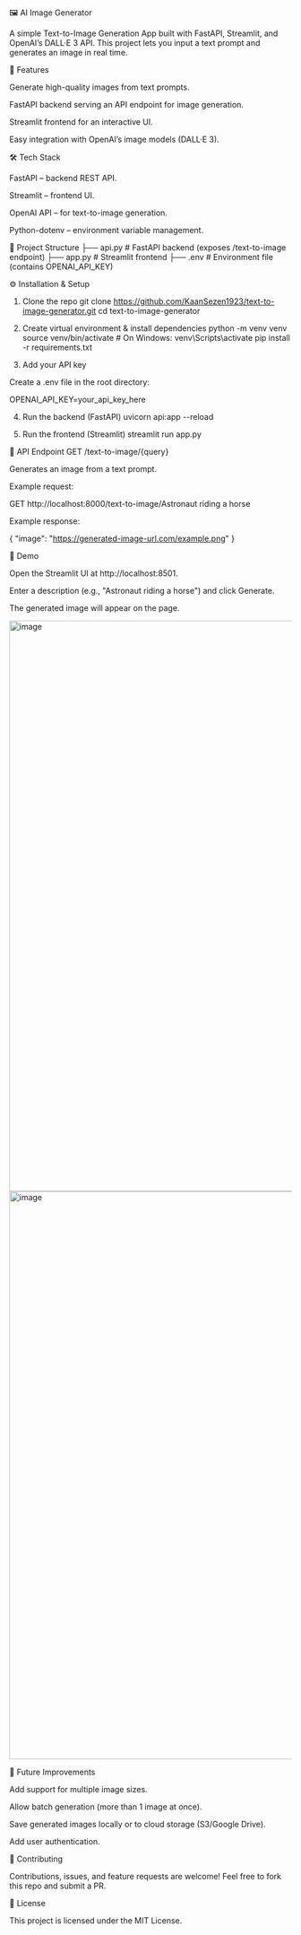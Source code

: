 🖼️ AI Image Generator

A simple Text-to-Image Generation App built with FastAPI, Streamlit, and OpenAI’s DALL·E 3 API.
This project lets you input a text prompt and generates an image in real time.

🚀 Features

Generate high-quality images from text prompts.

FastAPI backend serving an API endpoint for image generation.

Streamlit frontend for an interactive UI.

Easy integration with OpenAI’s image models (DALL·E 3).

🛠️ Tech Stack

FastAPI – backend REST API.

Streamlit – frontend UI.

OpenAI API – for text-to-image generation.

Python-dotenv – environment variable management.

📂 Project Structure
├── api.py        # FastAPI backend (exposes /text-to-image endpoint)
├── app.py        # Streamlit frontend
├── .env          # Environment file (contains OPENAI_API_KEY)

⚙️ Installation & Setup
1. Clone the repo
git clone https://github.com/KaanSezen1923/text-to-image-generator.git
cd text-to-image-generator

2. Create virtual environment & install dependencies
python -m venv venv
source venv/bin/activate   # On Windows: venv\Scripts\activate
pip install -r requirements.txt

3. Add your API key

Create a .env file in the root directory:

OPENAI_API_KEY=your_api_key_here

4. Run the backend (FastAPI)
uvicorn api:app --reload

5. Run the frontend (Streamlit)
streamlit run app.py

🔗 API Endpoint
GET /text-to-image/{query}

Generates an image from a text prompt.

Example request:

GET http://localhost:8000/text-to-image/Astronaut riding a horse


Example response:

{
  "image": "https://generated-image-url.com/example.png"
}

🎨 Demo

Open the Streamlit UI at http://localhost:8501.

Enter a description (e.g., "Astronaut riding a horse") and click Generate.

The generated image will appear on the page.

<img width="1919" height="1018" alt="image" src="https://github.com/user-attachments/assets/a3ead841-5e82-4eb0-8b7f-ef08dd0213a2" />

<img width="1916" height="1013" alt="image" src="https://github.com/user-attachments/assets/e40d6115-1a89-4465-9cd5-d9b8c9628590" />



📌 Future Improvements

 Add support for multiple image sizes.

 Allow batch generation (more than 1 image at once).

 Save generated images locally or to cloud storage (S3/Google Drive).

 Add user authentication.

🤝 Contributing

Contributions, issues, and feature requests are welcome!
Feel free to fork this repo and submit a PR.

📜 License

This project is licensed under the MIT License.
